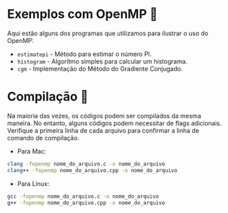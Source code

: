 # Exemplos com OpenMP :file_folder:

Aqui estão alguns dos programas que utilizamos para ilustrar o uso do OpenMP:

- `estimatepi` - Método para estimar o número PI.
- `histogram` - Algoritmo simples para calcular um histograma.
- `cgm` - Implementação do Método do Gradiente Conjugado.

# Compilação :hammer:

Na maioria das vezes, os códigos podem ser compilados da mesma maneira. No entanto, alguns códigos podem necessitar de flags adicionais. Verifique a primeira linha de cada arquivo para confirmar a linha de comando de compilação.

- Para Mac: 
```bash
clang -fopenmp nome_do_arquivo.c -o nome_do_arquivo
clang++ -fopenmp nome_do_arquivo.cpp -o nome_do_arquivo
```
- Para Linux: 
```bash
gcc -fopenmp nome_do_arquivo.c -o nome_do_arquivo
g++ -fopenmp nome_do_arquivo.cpp -o nome_do_arquivo
```